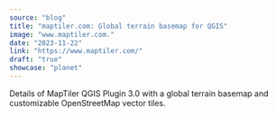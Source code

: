 ```yaml
---
source: "blog"
title: "maptiler.com: Global terrain basemap for QGIS"
image: "www.maptiler.com."
date: "2023-11-22"
link: "https://www.maptiler.com/"
draft: "true"
showcase: "planet"
---
```


Details of MapTiler QGIS Plugin 3.0 with a global terrain basemap and customizable OpenStreetMap vector tiles.
